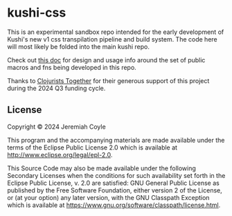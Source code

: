 # kushi-css

This is an experimental sandbox repo intended for the early development of
Kushi's new v1 css transpilation pipeline and build system. The code here will
most likely be folded into the main kushi repo</a>.

Check out
<a target="_blank" href="https://github.com/kushidesign/kushi-css/blob/main/doc/towards-kushi-v1.md">this doc</a>
for design and usage info around the set of public macros and fns being developed
in this repo.

Thanks to <a target="_blank" href="https://www.clojuriststogether.org/">Clojurists Together</a> for their generous support of this project during the 2024 Q3 funding cycle.

## License

Copyright © 2024 Jeremiah Coyle 

This program and the accompanying materials are made available under the
terms of the Eclipse Public License 2.0 which is available at
http://www.eclipse.org/legal/epl-2.0.

This Source Code may also be made available under the following Secondary
Licenses when the conditions for such availability set forth in the Eclipse
Public License, v. 2.0 are satisfied: GNU General Public License as published
by the Free Software Foundation, either version 2 of the License, or (at your
option) any later version, with the GNU Classpath Exception which is available
at https://www.gnu.org/software/classpath/license.html.
